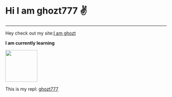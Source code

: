 # Hi I am ghozt777 :v:
<hr />
<p>Hey check out my site:<a href="https://ghozt.netlify.app/">I am ghozt</a></p>
<p><b> I am currently learning</b></p>
<img src="https://github.com/ghozt777/images/blob/26fb30697001e92d6a8f0edd16ffc78622562755/js.jpeg" height="100" width="100" >
<p>This is my repl: <a href="https://replit.com/@ghozt777">ghozt777</a></p>
